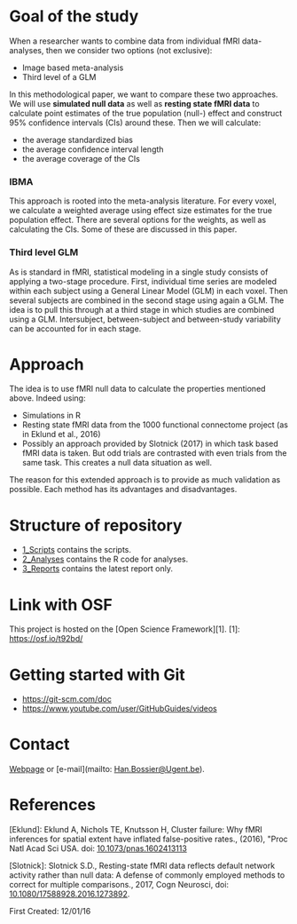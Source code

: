 # Goal of the study
When a researcher wants to combine data from individual fMRI data-analyses, then we consider two options (not exclusive):
 * Image based meta-analysis
 * Third level of a GLM

In this methodological paper, we want to compare these two approaches. We will use **simulated null data** as well as **resting state fMRI data** to calculate point estimates of the true population  (null-) effect and construct 95% confidence intervals (CIs) around these. Then we will calculate:
 * the average standardized bias
 * the average confidence interval length
 * the average coverage of the CIs


### IBMA
This approach is rooted into the meta-analysis literature. For every voxel, we calculate a weighted average using effect size estimates for the true population effect. There are several options for the weights, as well as calculating the CIs. Some of these are discussed in this paper.

### Third level GLM
As is standard in fMRI, statistical modeling in a single study consists of applying a two-stage procedure. First, individual time series are modeled within each subject using a General Linear Model (GLM) in each voxel. Then several subjects are combined in the second stage using again a GLM. The idea is to pull this through at a third stage in which studies are combined using a GLM. Intersubject, between-subject and between-study variability can be accounted for in each stage.

# Approach
The idea is to use fMRI null data to calculate the properties mentioned above. Indeed using:

* Simulations in R
* Resting state fMRI data from the 1000 functional connectome project (as in Eklund et al., 2016)
* Possibly an approach provided by Slotnick (2017) in which task based fMRI data is taken. But odd trials are contrasted with even trials from the same task. This creates a null data situation as well.

The reason for this extended approach is to provide as much validation as possible. Each method has its advantages and disadvantages.


# Structure of repository
* [1_Scripts](https://github.com/NeuroStat/SimulationGit/tree/master/1_Scripts) contains the scripts.
* [2_Analyses](https://github.com/NeuroStat/SimulationGit/tree/master/2_Analyses) contains the R code for analyses.
* [3_Reports](https://github.com/NeuroStat/SimulationGit/tree/master/3_Reports) contains the latest report only.


# Link with OSF
This project is hosted on the [Open Science Framework][1].
 [1]: https://osf.io/t92bd/

# Getting started with Git
* https://git-scm.com/doc
* https://www.youtube.com/user/GitHubGuides/videos

# Contact
[Webpage][Han Bossier] or [e-mail](mailto: Han.Bossier@Ugent.be).

[Han Bossier]: http://telefoonboek.ugent.be/nl/people/802001626303
[Freya Acar]: https://telefoonboek.ugent.be/nl/people/802001860820
[Ruth Seurinck]: http://telefoonboek.ugent.be/nl/people/801001629152
[Beatrijs Moerkerke]: http://telefoonboek.ugent.be/nl/people/801001453542

# References
[Eklund]: Eklund A, Nichols TE, Knutsson H, Cluster failure: Why fMRI inferences for spatial extent have inflated false-positive rates., (2016), "Proc Natl Acad Sci USA. doi: [10.1073/pnas.1602413113](http://www.pnas.org/content/113/28/7900.abstract?sid=1f6fd91a-988c-4a69-80e4-a19ae1951614)


[Slotnick]: Slotnick S.D., Resting-state fMRI data reflects default network activity rather than null data: A defense of commonly employed methods to correct for multiple comparisons., 2017, Cogn Neurosci, doi: [10.1080/17588928.2016.1273892](http://www.tandfonline.com/doi/full/10.1080/17588928.2016.1273892?scroll=top&needAccess=true).



First Created: 12/01/16
